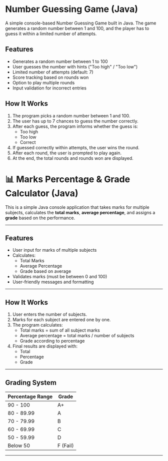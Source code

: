 #  Number Guessing Game (Java)

A simple console-based Number Guessing Game built in Java. The game generates a random number between 1 and 100, and the player has to guess it within a limited number of attempts.


##  Features

- Generates a random number between 1 to 100
- User guesses the number with hints ("Too high" / "Too low")
- Limited number of attempts (default: 7)
- Score tracking based on rounds won
- Option to play multiple rounds
- Input validation for incorrect entries


##  How It Works

1. The program picks a random number between 1 and 100.
2. The user has up to 7 chances to guess the number correctly.
3. After each guess, the program informs whether the guess is:
   - Too high
   - Too low
   - Correct
4. If guessed correctly within attempts, the user wins the round.
5. After each round, the user is prompted to play again.
6. At the end, the total rounds and rounds won are displayed.

# 📊 Marks Percentage & Grade Calculator (Java)

This is a simple Java console application that takes marks for multiple subjects, calculates the **total marks**, **average percentage**, and assigns a **grade** based on the performance.

---

##  Features

- User input for marks of multiple subjects
- Calculates:
  - Total Marks
  - Average Percentage
  - Grade based on average
- Validates marks (must be between 0 and 100)
- User-friendly messages and formatting

---

##  How It Works

1. User enters the number of subjects.
2. Marks for each subject are entered one by one.
3. The program calculates:
   - Total marks = sum of all subject marks
   - Average percentage = total marks / number of subjects
   - Grade according to percentage
4. Final results are displayed with:
   - Total
   - Percentage
   - Grade

---

## Grading System

| Percentage Range | Grade   |
|------------------|---------|
| 90 - 100         | A+      |
| 80 - 89.99       | A       |
| 70 - 79.99       | B       |
| 60 - 69.99       | C       |
| 50 - 59.99       | D       |
| Below 50         | F (Fail)|

---






